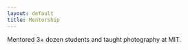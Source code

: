```yaml
---
layout: default
title: Mentorship
---
```


Mentored 3+ dozen students and taught photography at MIT.